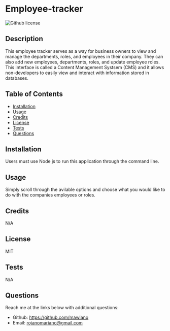 # Employee-tracker
![Github license](https://img.shields.io/static/v1?label=License&message=MIT&color=brightgreen)

## Description 
This employee tracker serves as a way for business owners to view and manage the departments, roles, and employees in their company. They can also add new employees, departments, roles, and update employee roles. This interface is called a Content Management Systsem (CMS) and it allows non-developers to easily view and interact with information stored in databases.

  
## Table of Contents
    
- [Installation](#installation)
- [Usage](#usage)
- [Credits](#credits)
- [License](#license)
- [Tests](#tests)
- [Questions](#questions)
  
## Installation
Users must use Node js to run this application through the command line.
  
  
## Usage
Simply scroll through the avilable options and choose what you would like to do with the companies employees or roles. 
   
  
## Credits
N/A
  
  
## License
MIT


## Tests
N/A

## Questions
Reach me at the links below with additional questions:
- Github: https://github.com/mawiano 
- Email: rojanomariano@gmail.com

